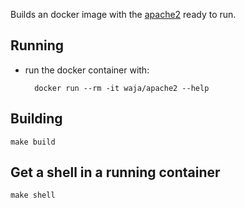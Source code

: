 Builds an docker image with the [apache2](http://httpd.apache.org/)  ready to run.

Running
-------

- run the docker container with:

        docker run --rm -it waja/apache2 --help 

Building
--------

    make build

Get a shell in a running container
----------------------------------

    make shell
